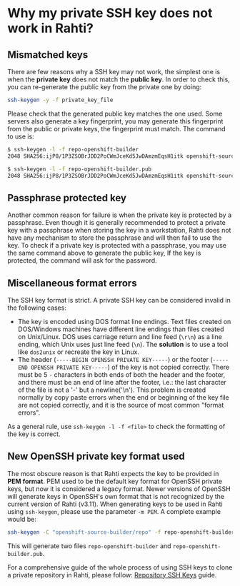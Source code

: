 # Why my private SSH key does not work in Rahti?

## Mismatched keys

There are few reasons why a SSH key may not work, the simplest one is when the **private key** does not match the **public key**. In order to check this, you can re-generate the public key from the private one by doing:

```bash
ssh-keygen -y -f private_key_file
```

Please check that the generated public key matches the one used. Some servers also generate a key fingerprint, you may generate this fingerprint from the public or private keys, the fingerprint must match. The command to use is:

```bash
$ ssh-keygen -l -f repo-openshift-builder
2048 SHA256:ijP8/1P3ZSOBrJDD2PoCWmJceKd5JwDAmzmEqsH1itk openshift-source-builder/repo (RSA)

$ ssh-keygen -l -f repo-openshift-builder.pub
2048 SHA256:ijP8/1P3ZSOBrJDD2PoCWmJceKd5JwDAmzmEqsH1itk openshift-source-builder/repo (RSA)
```

## Passphrase protected key

Another common reason for failure is when the private key is protected by a passphrase. Even though it is generally recommended to protect a private key with a passphrase when storing the key in a workstation, Rahti does not have any mechanism to store the passphrase and will then fail to use the key. To check if a private key is protected with a passphrase, you may use the same command above to generate the public key, If the key is protected, the command will ask for the password.

## Miscellaneous format errors

The SSH key format is strict. A private SSH key can be considered invalid in the following cases:

* The key is encoded using DOS format line endings. Text files created on DOS/Windows machines have different line endings than files created on Unix/Linux. DOS uses carriage return and line feed (`\r\n`) as a line ending, which Unix uses just line feed (`\n`). The **solution** is to use a tool like `dos2unix` or recreate the key in Linux.
* The header (`-----BEGIN OPENSSH PRIVATE KEY-----`) or the footer (`-----END OPENSSH PRIVATE KEY-----`) of the key is not copied correctly. There must be 5 `-` characters in both ends of both the header and the footer, and there must be an end of line after the footer, i.e.: the last character of the file is not a '-' but a newline('\n'). This problem is created normally by copy paste errors when the end or beginning of the key file are not copied correctly, and it is the source of most common "format errors".

As a general rule, use `ssh-keygen -l -f <file>` to check the formatting of the key is correct.

## New OpenSSH private key format used

The most obscure reason is that Rahti expects the key to be provided in **PEM format**. PEM used to be the default key format for OpenSSH private keys, but now it is considered a legacy format. Newer versions of OpenSSH will generate keys in OpenSSH's own format that is not recognized by the current version of Rahti (v3.11). When generating keys to be used in Rahti using `ssh-keygen`, please use the parameter `-m PEM`. A complete example would be:

```bash
ssh-keygen -C "openshift-source-builder/repo" -f repo-openshift-builder -N '' -m PEM
```

This will generate two files `repo-openshift-builder` and `repo-openshift-builder.pub`.

For a comprehensive guide of the whole process of using SSH keys to clone a private repository in Rahti, please follow: [Repository SSH Keys](https://cloud.redhat.com/blog/private-git-repositories-part-2a-repository-ssh-keys) guide.
